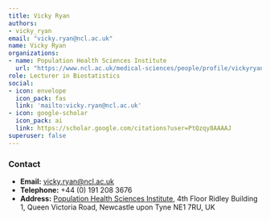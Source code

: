 ```yaml
---
title: Vicky Ryan
authors:
- vicky_ryan
email: "vicky.ryan@ncl.ac.uk"
name: Vicky Ryan
organizations:
- name: Population Health Sciences Institute
  url: "https://www.ncl.ac.uk/medical-sciences/people/profile/vickyryan.html"
role: Lecturer in Biostatistics
social:
- icon: envelope
  icon_pack: fas
  link: 'mailto:vicky.ryan@ncl.ac.uk'
- icon: google-scholar
  icon_pack: ai
  link: https://scholar.google.com/citations?user=PtQzqy8AAAAJ
superuser: false
---
```


### Contact

- __Email:__ [vicky.ryan@ncl.ac.uk](mailto:vicky.ryan@ncl.ac.uk)
- __Telephone:__ +44 (0) 191 208 3676
- __Address:__ [Population Health Sciences Institute](https://www.ncl.ac.uk/medical-sciences/research/institutes/health-sciences/), 4th Floor Ridley Building 1, Queen Victoria Road, Newcastle upon Tyne NE1 7RU, UK
